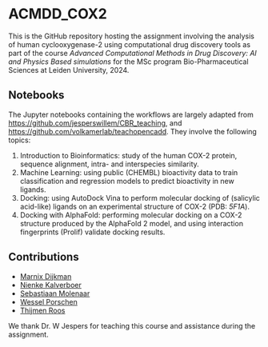 # ACMDD_COX2
This is the GitHub repository hosting the assignment involving the analysis of human cyclooxygenase-2 using computational drug discovery tools as part of the course *Advanced Computational Methods in Drug Discovery: AI and Physics Based simulations* for the MSc program Bio-Pharmaceutical Sciences at Leiden University, 2024.

## Notebooks
The Jupyter notebooks containing the workflows are largely adapted from https://github.com/jesperswillem/CBR_teaching, and https://github.com/volkamerlab/teachopencadd. They involve the following topics:

1. Introduction to Bioinformatics: study of the human COX-2 protein, sequence alignment, intra- and interspecies similarity.
2. Machine Learning: using public (CHEMBL) bioactivity data to train classification and regression models to predict bioactivity in new ligands. 
3. Docking: using AutoDock Vina to perform molecular docking of (salicylic acid-like) ligands on an experimental structure of COX-2 (PDB: *5F1A*). 
4. Docking with AlphaFold: performing molecular docking on a COX-2 structure produced by the AlphaFold 2 model, and using interaction fingerprints (Prolif) validate docking results.

## Contributions
- [Marnix Dijkman](https://github.com/M-Dijkman)
- [Nienke Kalverboer](https://github.com/NienkeBOO2024)
- [Sebastiaan Molenaar](https://github.com/berryblue-13)
- [Wessel Porschen](https://github.com/wesselporschen)
- [Thijmen Roos](https://github.com/thijmino)

We thank Dr. W Jespers for teaching this course and assistance during the assignment.